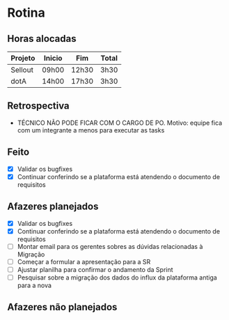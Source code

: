 # Rotina

## Horas alocadas

Projeto | Inicio | Fim | Total
--------|-------|-------|------
Sellout | 09h00 | 12h30 | 3h30
dotA    | 14h00 | 17h30 | 3h30

## Retrospectiva

- TÉCNICO NÃO PODE FICAR COM O CARGO DE PO. Motivo: equipe fica com um integrante a menos para executar as tasks

## Feito

- [x] Validar os bugfixes
- [x] Continuar conferindo se a plataforma está atendendo o documento de requisitos

## Afazeres planejados

- [x] Validar os bugfixes
- [x] Continuar conferindo se a plataforma está atendendo o documento de requisitos
- [ ] Montar email para os gerentes sobres as dúvidas relacionadas à Migração
- [ ] Começar a formular a apresentação para a SR
- [ ] Ajustar planilha para confirmar o andamento da Sprint
- [ ] Pesquisar sobre a migração dos dados do influx da plataforma antiga para a nova

## Afazeres não planejados


<!--stackedit_data:
eyJoaXN0b3J5IjpbMjA2MTgxMjAzNywyMDY0MTM1MTIxLC04MD
E2OTE0NTIsMTcwODYwODE0NywxMTkwODQzNDY2LDE5OTg4MjU5
MzQsLTE4ODY1OTM0ODMsLTE3ODE4MjgyMzcsLTE0OTAxMDA4OD
EsMTE3NTQ0NzkxMiwtNjU4MzAwNzA2LC0yNTkxNzQyOTMsLTk0
NTI2MjYxMSwxNDMyODIyNTcwLC0xNDM5NzMzODkyLDE1ODgwMj
kyMjAsLTM4MjYzMzk5NywtMTcwNDg5MDQ4MiwtMTE5NzczODk4
LDE2NzI4MDA0NDddfQ==
-->
